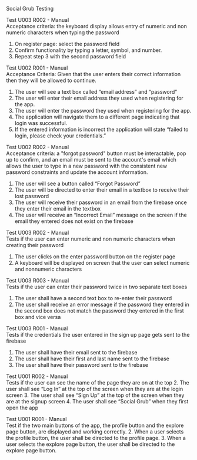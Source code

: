 Social Grub Testing

Test U003 R002 - Manual<br />
Acceptance criteria: the keyboard display allows entry of numeric and non numeric characters when typing the password
1. On register page: select the password field
2. Confirm functionality by typing a letter, symbol, and number.
3. Repeat step 3 with the second password field

Test U002 R001 - Manual<br />
Acceptance Criteria: Given that the user enters their correct information then they will be allowed to continue.
1. The user will see a text box called “email address” and “password”
2. The user will enter their email address they used when registering for the app.
3. The user will enter the password they used when registering for the app.
4. The application will navigate them to a different page indicating that login was successful.
5. If the entered information is incorrect the application will state “failed to login, please check your credentials.”

Test U002 R002 - Manual<br />
Acceptance criteria: a "forgot password" button must be interactable, pop up to confirm, and an email must be sent to the account's email which allows the user to type in a new password with the consistent new password constraints and update the account information.
1. The user will see a button called “Forgot Password” 
2. The user will be directed to enter their email in a textbox to receive their lost password
3. The user will receive their password in an email from the firebase once they enter their email in the textbox
4. The user will receive an “Incorrect Email” message on the screen if the email they entered does not exist on the firebase

Test  U003 R002 - Manual<br />
Tests if the user can enter numeric and non numeric characters when creating their password
1. The user clicks on the enter password button on the register page
2. A keyboard will be displayed on screen that the user can select numeric and nonnumeric characters 

Test U003 R003 - Manual<br />
Tests if the user can enter their password twice in two separate text boxes
1. The user shall have a second text box to re-enter their password
2. The user shall receive an error message if the password they entered in the second box does not match the password they entered in the first box and vice versa

Test U003 R001 - Manual<br />
Tests if the credentials the user entered in the sign up page gets sent to the firebase
1. The user shall have their email sent to the firebase
2. The user shall have their first and last name sent to the firebase
3. The user shall have their password sent to the firebase

Test U001 R002 - Manual<br />
Tests if the user can see the name of the page they are on at the top
2. The user shall see “Log In” at the top of the screen when they are at the login screen 
3. The user shall see “Sign Up” at the top of the screen when they are at the signup screen 
4. The user shall see “Social Grub” when they first open the app

Test U001 R001 - Manual<br />
Test if the two main buttons of the app, the profile button and the explore page button, are displayed and working correctly.
2. When a user selects the profile button, the user shall be directed to the profile page.
3. When a user selects the explore page button, the user shall be directed to the explore page button.

